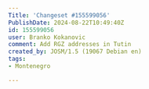 ```yaml
---
Title: 'Changeset #155599056'
PublishDate: 2024-08-22T10:49:40Z
id: 155599056
user: Branko Kokanovic
comment: Add RGZ addresses in Tutin
created_by: JOSM/1.5 (19067 Debian en)
tags:
- Montenegro

---
```

